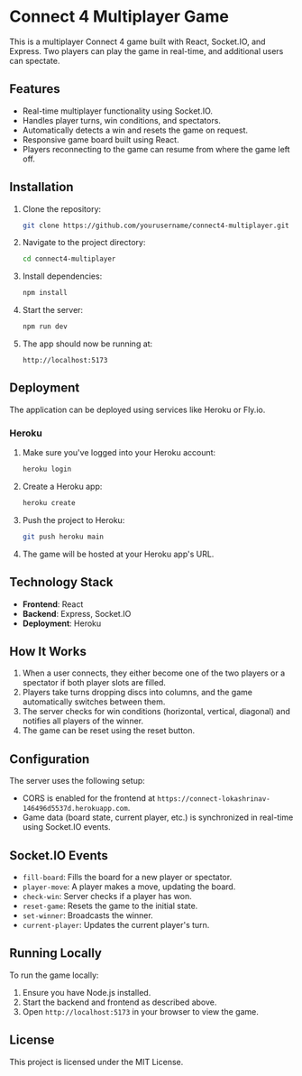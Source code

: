 # Connect 4 Multiplayer Game

This is a multiplayer Connect 4 game built with React, Socket.IO, and Express. Two players can play the game in real-time, and additional users can spectate.

## Features

- Real-time multiplayer functionality using Socket.IO.
- Handles player turns, win conditions, and spectators.
- Automatically detects a win and resets the game on request.
- Responsive game board built using React.
- Players reconnecting to the game can resume from where the game left off.

## Installation

1. Clone the repository:

    ```bash
    git clone https://github.com/yourusername/connect4-multiplayer.git
    ```

2. Navigate to the project directory:

    ```bash
    cd connect4-multiplayer
    ```

3. Install dependencies:

    ```bash
    npm install
    ```

4. Start the server:

    ```bash
    npm run dev
    ```

5. The app should now be running at:

    ```
    http://localhost:5173
    ```

## Deployment

The application can be deployed using services like Heroku or Fly.io.

### Heroku

1. Make sure you've logged into your Heroku account:

    ```bash
    heroku login
    ```

2. Create a Heroku app:

    ```bash
    heroku create
    ```

3. Push the project to Heroku:

    ```bash
    git push heroku main
    ```

4. The game will be hosted at your Heroku app's URL.

## Technology Stack

- **Frontend**: React
- **Backend**: Express, Socket.IO
- **Deployment**: Heroku

## How It Works

1. When a user connects, they either become one of the two players or a spectator if both player slots are filled.
2. Players take turns dropping discs into columns, and the game automatically switches between them.
3. The server checks for win conditions (horizontal, vertical, diagonal) and notifies all players of the winner.
4. The game can be reset using the reset button.

## Configuration

The server uses the following setup:

- CORS is enabled for the frontend at `https://connect-lokashrinav-146496d5537d.herokuapp.com`.
- Game data (board state, current player, etc.) is synchronized in real-time using Socket.IO events.

## Socket.IO Events

- `fill-board`: Fills the board for a new player or spectator.
- `player-move`: A player makes a move, updating the board.
- `check-win`: Server checks if a player has won.
- `reset-game`: Resets the game to the initial state.
- `set-winner`: Broadcasts the winner.
- `current-player`: Updates the current player's turn.

## Running Locally

To run the game locally:

1. Ensure you have Node.js installed.
2. Start the backend and frontend as described above.
3. Open `http://localhost:5173` in your browser to view the game.

## License

This project is licensed under the MIT License.
